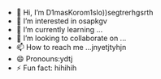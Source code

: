 - 👋 Hi, I’m D1masKorom1slo))segtrerhgsrth
- 👀 I’m interested in osapkgv
- 🌱 I’m currently learning ...
- 💞️ I’m looking to collaborate on ...
- 📫 How to reach me ...jnyetjtyhjn
- 😄 Pronouns:ydtj
- ⚡ Fun fact: hihihih

<!---
D1masKorom1slo/D1masKorom1slo is a ✨ special ✨ repository because its `README.md` (this file) appears on your GitHub profile.
You can click the Preview link to take a look at your changes.
--->
